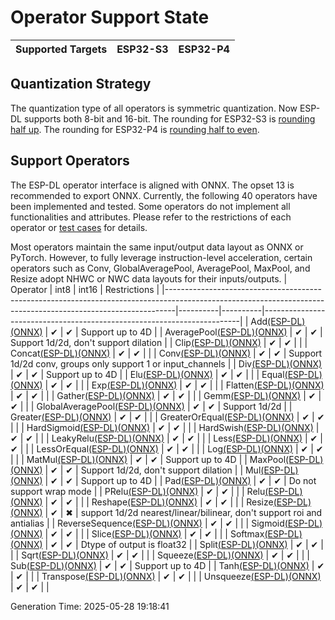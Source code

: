# Operator Support State

| Supported Targets | ESP32-S3 | ESP32-P4 |
| ----------------- | -------- | -------- |

## Quantization Strategy

The quantization type of all operators is symmetric quantization. Now ESP-DL supports both 8-bit and 16-bit.
The rounding for ESP32-S3 is [rounding half up](https://simple.wikipedia.org/wiki/Rounding#Round_half_up).
The rounding for ESP32-P4 is [rounding half to even](https://simple.wikipedia.org/wiki/Rounding#Round_half_to_even).

## Support Operators

The ESP-DL operator interface is aligned with ONNX. The opset 13 is recommended to export ONNX.
Currently, the following 40 operators have been implemented and tested. Some operators do not implement all functionalities and attributes. Please refer to the restrictions of each operator or [test cases](./tools/ops_test/config/op_cfg.toml) for details.

Most operators maintain the same input/output data layout as ONNX or PyTorch. However, to fully leverage instruction-level acceleration, certain operators such as Conv, GlobalAveragePool, AveragePool, MaxPool, and Resize adopt NHWC or NWC data layouts for their inputs/outputs.
| Operator                                                                                                                                                     | int8     | int16    | Restrictions                                                           |
|--------------------------------------------------------------------------------------------------------------------------------------------------------------|----------|----------|------------------------------------------------------------------------|
| Add[(ESP-DL)](esp-dl/dl/module/include/dl_module_add.hpp)[(ONNX)](https://onnx.ai/onnx/operators/onnx__Add.html)                                             | &#10004; | &#10004; | Support up to 4D                                                       |
| AveragePool[(ESP-DL)](esp-dl/dl/module/include/dl_module_average_pool.hpp)[(ONNX)](https://onnx.ai/onnx/operators/onnx__AveragePool.html)                    | &#10004; | &#10004; | Support 1d/2d, don't support dilation                                  |
| Clip[(ESP-DL)](esp-dl/dl/module/include/dl_module_clip.hpp)[(ONNX)](https://onnx.ai/onnx/operators/onnx__Clip.html)                                          | &#10004; | &#10004; |                                                                        |
| Concat[(ESP-DL)](esp-dl/dl/module/include/dl_module_concat.hpp)[(ONNX)](https://onnx.ai/onnx/operators/onnx__Concat.html)                                    | &#10004; | &#10004; |                                                                        |
| Conv[(ESP-DL)](esp-dl/dl/module/include/dl_module_conv.hpp)[(ONNX)](https://onnx.ai/onnx/operators/onnx__Conv.html)                                          | &#10004; | &#10004; | Support 1d/2d conv, groups only support 1 or input_channels            |
| Div[(ESP-DL)](esp-dl/dl/module/include/dl_module_div.hpp)[(ONNX)](https://onnx.ai/onnx/operators/onnx__Div.html)                                             | &#10004; | &#10004; | Support up to 4D                                                       |
| Elu[(ESP-DL)](esp-dl/dl/module/include/dl_module_elu.hpp)[(ONNX)](https://onnx.ai/onnx/operators/onnx__Elu.html)                                             | &#10004; | &#10004; |                                                                        |
| Equal[(ESP-DL)](esp-dl/dl/module/include/dl_module_equal.hpp)[(ONNX)](https://onnx.ai/onnx/operators/onnx__Equal.html)                                       | &#10004; | &#10004; |                                                                        |
| Exp[(ESP-DL)](esp-dl/dl/module/include/dl_module_exp.hpp)[(ONNX)](https://onnx.ai/onnx/operators/onnx__Exp.html)                                             | &#10004; | &#10004; |                                                                        |
| Flatten[(ESP-DL)](esp-dl/dl/module/include/dl_module_flatten.hpp)[(ONNX)](https://onnx.ai/onnx/operators/onnx__Flatten.html)                                 | &#10004; | &#10004; |                                                                        |
| Gather[(ESP-DL)](esp-dl/dl/module/include/dl_module_gather.hpp)[(ONNX)](https://onnx.ai/onnx/operators/onnx__Gather.html)                                    | &#10004; | &#10004; |                                                                        |
| Gemm[(ESP-DL)](esp-dl/dl/module/include/dl_module_gemm.hpp)[(ONNX)](https://onnx.ai/onnx/operators/onnx__Gemm.html)                                          | &#10004; | &#10004; |                                                                        |
| GlobalAveragePool[(ESP-DL)](esp-dl/dl/module/include/dl_module_global_average_pool.hpp)[(ONNX)](https://onnx.ai/onnx/operators/onnx__GlobalAveragePool.html) | &#10004; | &#10004; | Support 1d/2d                                                          |
| Greater[(ESP-DL)](esp-dl/dl/module/include/dl_module_greater.hpp)[(ONNX)](https://onnx.ai/onnx/operators/onnx__Greater.html)                                 | &#10004; | &#10004; |                                                                        |
| GreaterOrEqual[(ESP-DL)](esp-dl/dl/module/include/dl_module_greater_or_equal.hpp)[(ONNX)](https://onnx.ai/onnx/operators/onnx__GreaterOrEqual.html)          | &#10004; | &#10004; |                                                                        |
| HardSigmoid[(ESP-DL)](esp-dl/dl/module/include/dl_module_hard_sigmoid.hpp)[(ONNX)](https://onnx.ai/onnx/operators/onnx__HardSigmoid.html)                    | &#10004; | &#10004; |                                                                        |
| HardSwish[(ESP-DL)](esp-dl/dl/module/include/dl_module_hard_swish.hpp)[(ONNX)](https://onnx.ai/onnx/operators/onnx__HardSwish.html)                          | &#10004; | &#10004; |                                                                        |
| LeakyRelu[(ESP-DL)](esp-dl/dl/module/include/dl_module_leaky_relu.hpp)[(ONNX)](https://onnx.ai/onnx/operators/onnx__LeakyRelu.html)                          | &#10004; | &#10004; |                                                                        |
| Less[(ESP-DL)](esp-dl/dl/module/include/dl_module_less.hpp)[(ONNX)](https://onnx.ai/onnx/operators/onnx__Less.html)                                          | &#10004; | &#10004; |                                                                        |
| LessOrEqual[(ESP-DL)](esp-dl/dl/module/include/dl_module_less_or_equal.hpp)[(ONNX)](https://onnx.ai/onnx/operators/onnx__LessOrEqual.html)                   | &#10004; | &#10004; |                                                                        |
| Log[(ESP-DL)](esp-dl/dl/module/include/dl_module_log.hpp)[(ONNX)](https://onnx.ai/onnx/operators/onnx__Log.html)                                             | &#10004; | &#10004; |                                                                        |
| MatMul[(ESP-DL)](esp-dl/dl/module/include/dl_module_matmul.hpp)[(ONNX)](https://onnx.ai/onnx/operators/onnx__MatMul.html)                                    | &#10004; | &#10004; | Support up to 4D                                                       |
| MaxPool[(ESP-DL)](esp-dl/dl/module/include/dl_module_max_pool.hpp)[(ONNX)](https://onnx.ai/onnx/operators/onnx__MaxPool.html)                                | &#10004; | &#10004; | Support 1d/2d, don't support dilation                                  |
| Mul[(ESP-DL)](esp-dl/dl/module/include/dl_module_mul.hpp)[(ONNX)](https://onnx.ai/onnx/operators/onnx__Mul.html)                                             | &#10004; | &#10004; | Support up to 4D                                                       |
| Pad[(ESP-DL)](esp-dl/dl/module/include/dl_module_pad.hpp)[(ONNX)](https://onnx.ai/onnx/operators/onnx__Pad.html)                                             | &#10004; | &#10004; | Do not support wrap mode                                               |
| PRelu[(ESP-DL)](esp-dl/dl/module/include/dl_module_prelu.hpp)[(ONNX)](https://onnx.ai/onnx/operators/onnx__PRelu.html)                                       | &#10004; | &#10004; |                                                                        |
| Relu[(ESP-DL)](esp-dl/dl/module/include/dl_module_relu.hpp)[(ONNX)](https://onnx.ai/onnx/operators/onnx__Relu.html)                                          | &#10004; | &#10004; |                                                                        |
| Reshape[(ESP-DL)](esp-dl/dl/module/include/dl_module_reshape.hpp)[(ONNX)](https://onnx.ai/onnx/operators/onnx__Reshape.html)                                 | &#10004; | &#10004; |                                                                        |
| Resize[(ESP-DL)](esp-dl/dl/module/include/dl_module_resize.hpp)[(ONNX)](https://onnx.ai/onnx/operators/onnx__Resize.html)                                    | &#10004; | &#10006; | support 1d/2d nearest/linear/bilinear, don't support roi and antialias |
| ReverseSequence[(ESP-DL)](esp-dl/dl/module/include/dl_module_reverse_sequence.hpp)[(ONNX)](https://onnx.ai/onnx/operators/onnx__ReverseSequence.html)        | &#10004; | &#10004; |                                                                        |
| Sigmoid[(ESP-DL)](esp-dl/dl/module/include/dl_module_sigmoid.hpp)[(ONNX)](https://onnx.ai/onnx/operators/onnx__Sigmoid.html)                                 | &#10004; | &#10004; |                                                                        |
| Slice[(ESP-DL)](esp-dl/dl/module/include/dl_module_slice.hpp)[(ONNX)](https://onnx.ai/onnx/operators/onnx__Slice.html)                                       | &#10004; | &#10004; |                                                                        |
| Softmax[(ESP-DL)](esp-dl/dl/module/include/dl_module_softmax.hpp)[(ONNX)](https://onnx.ai/onnx/operators/onnx__Softmax.html)                                 | &#10004; | &#10004; | Dtype of output is float32                                             |
| Split[(ESP-DL)](esp-dl/dl/module/include/dl_module_split.hpp)[(ONNX)](https://onnx.ai/onnx/operators/onnx__Split.html)                                       | &#10004; | &#10004; |                                                                        |
| Sqrt[(ESP-DL)](esp-dl/dl/module/include/dl_module_sqrt.hpp)[(ONNX)](https://onnx.ai/onnx/operators/onnx__Sqrt.html)                                          | &#10004; | &#10004; |                                                                        |
| Squeeze[(ESP-DL)](esp-dl/dl/module/include/dl_module_squeeze.hpp)[(ONNX)](https://onnx.ai/onnx/operators/onnx__Squeeze.html)                                 | &#10004; | &#10004; |                                                                        |
| Sub[(ESP-DL)](esp-dl/dl/module/include/dl_module_sub.hpp)[(ONNX)](https://onnx.ai/onnx/operators/onnx__Sub.html)                                             | &#10004; | &#10004; | Support up to 4D                                                       |
| Tanh[(ESP-DL)](esp-dl/dl/module/include/dl_module_tanh.hpp)[(ONNX)](https://onnx.ai/onnx/operators/onnx__Tanh.html)                                          | &#10004; | &#10004; |                                                                        |
| Transpose[(ESP-DL)](esp-dl/dl/module/include/dl_module_transpose.hpp)[(ONNX)](https://onnx.ai/onnx/operators/onnx__Transpose.html)                           | &#10004; | &#10004; |                                                                        |
| Unsqueeze[(ESP-DL)](esp-dl/dl/module/include/dl_module_unsqueeze.hpp)[(ONNX)](https://onnx.ai/onnx/operators/onnx__Unsqueeze.html)                           | &#10004; | &#10004; |                                                                        |

Generation Time: 2025-05-28 19:18:41